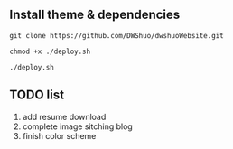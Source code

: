 ## Install theme & dependencies
```git clone https://github.com/DWShuo/dwshuoWebsite.git```

```chmod +x ./deploy.sh```

```./deploy.sh```

## TODO list
1. add resume download
2. complete image sitching blog
3. finish color scheme 
